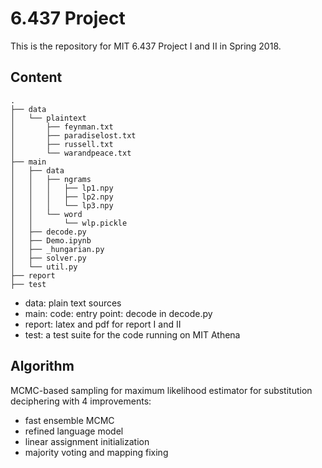 # 6.437 Project
This is the repository for MIT 6.437 Project I and II in Spring 2018.

## Content
```
.
├── data
│   └── plaintext
│       ├── feynman.txt
│       ├── paradiselost.txt
│       ├── russell.txt
│       └── warandpeace.txt
├── main
│   ├── data
│   │   ├── ngrams
│   │   │   ├── lp1.npy
│   │   │   ├── lp2.npy
│   │   │   └── lp3.npy
│   │   └── word
│   │       └── wlp.pickle
│   ├── decode.py
│   ├── Demo.ipynb
│   ├── _hungarian.py
│   ├── solver.py
│   └── util.py
├── report
├── test
```
 - data: plain text sources
 - main: code: entry point: decode in decode.py
 - report: latex and pdf for report I and II
 - test: a test suite for the code running on MIT Athena
 
 ## Algorithm
 MCMC-based sampling for maximum likelihood estimator for substitution deciphering with 4 improvements:
  - fast ensemble MCMC
  - refined language model
  - linear assignment initialization
  - majority voting and mapping fixing
